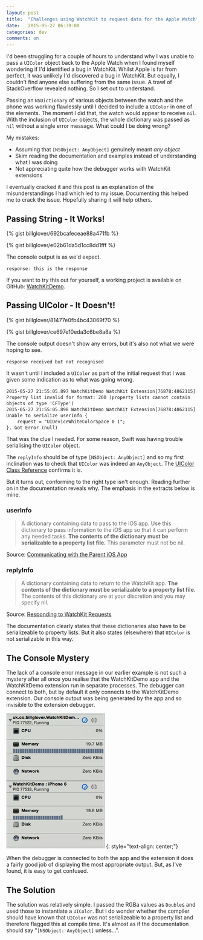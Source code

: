 ```yaml
---
layout: post
title:  "Challenges using WatchKit to request data for the Apple Watch"
date:   2015-05-27 06:39:00
categories: dev
comments: on
---
```


I'd been struggling for a couple of hours to understand why I was unable to pass a `UIColor` object back to the Apple Watch when I found myself wondering if I'd identified a bug in WatchKit. Whilst Apple is far from perfect, it was unlikely I'd discovered a bug in WatchKit. But equally, I couldn't find anyone else suffering from the same issue. A trawl of StackOverflow revealed nothing. So I set out to understand.

Passing an `NSDictionary` of various objects between the watch and the phone was working flawlessly until I decided to include a `UIColor` in one of the elements. The moment I did that, the watch would appear to receive `nil`. With the inclusion of `UIColor` objects, the whole dictionary was passed as `nil` without a single error message. What could I be doing wrong?

My mistakes:

 - Assuming that `[NSObject: AnyObject]` genuinely meant *any object*
 - Skim reading the documentation and examples instead of understanding what I was doing
 - Not appreciating quite how the debugger works with WatchKit extensions

I eventually cracked it and this post is an explanation of the misunderstandings I had which led to my issue. Documenting this helped me to crack the issue. Hopefully sharing it will help others.

## Passing String - It Works!

{% gist billglover/692bcafeceae88a471fb %}

{% gist billglover/e02b61da5d1cc8dd1fff %}

The console output is as we'd expect.

```
response: this is the response
```

If you want to try this out for yourself, a working project is available on GitHub: [WatchKitDemo](https://github.com/billglover/WatchKitDemo "WatchKitDemo on GitHub").

## Passing UIColor - It Doesn't!

{% gist billglover/81477e0fb4bc43069f70 %}

{% gist billglover/ce697e10eda3c6be8a8a %}

The console output doesn't show any errors, but it's also not what we were hoping to see.

```
response received but not recognised
```

It wasn't until I included a `UIColor` as part of the initial request that I was given some indication as to what was going wrong.

```
2015-05-27 21:55:05.897 WatchKitDemo WatchKit Extension[76878:4862115] Property list invalid for format: 200 (property lists cannot contain objects of type 'CFType')
2015-05-27 21:55:05.898 WatchKitDemo WatchKit Extension[76878:4862115] Unable to serialize userInfo {
    request = "UIDeviceWhiteColorSpace 0 1";
}. Got Error (null)
```

That was the clue I needed. For some reason, Swift was having trouble serialising the `UIColor` object. 

The `replyInfo` should be of type `[NSObject: AnyObject]` and so my first inclination was to check that `UIColor` was indeed an `AnyObject`. The [UIColor Class Reference](https://developer.apple.com/library/ios/documentation/UIKit/Reference/UIColor_Class/index.html#//apple_ref/occ/cl/UIColor "UIColor Class Reference") confirms it is.

But it turns out, conforming to the right type isn't enough. Reading further on in the documentation reveals why. The emphasis in the extracts below is mine.

### userInfo

> A dictionary containing data to pass to the iOS app. Use this dictionary to pass information to the iOS app so that it can perform any needed tasks. **The contents of the dictionary must be serializable to a property list file.** This parameter must not be nil.

Source: [Communicating with the Parent iOS App](https://developer.apple.com/library/ios/documentation/WatchKit/Reference/WKInterfaceController_class/#//apple_ref/occ/clm/WKInterfaceController/openParentApplication:reply: "iOS Developer Library")

### replyInfo

> A dictionary containing data to return to the WatchKit app. **The contents of the dictionary must be serializable to a property list file.** The contents of this dictionary are at your discretion and you may specify nil.

Source: [Responding to WatchKit Requests](https://developer.apple.com/library/ios/documentation/UIKit/Reference/UIApplicationDelegate_Protocol/#//apple_ref/occ/intfm/UIApplicationDelegate/application:handleWatchKitExtensionRequest:reply: "iOS Developer Library")

The documentation clearly states that these dictionaries also have to be serializeable to property lists. But it also states (elsewhere) that `UIColor` is not serializable in this way.

## The Console Mystery

The lack of a console error message in our earlier example is not such a mystery after all once you realise that the WatchKitDemo app and the WatchKitDemo extension run in separate processes. The debugger can connect to both, but by default it only connects to the WatchKitDemo extension. Our console output was being generated by the app and so invisible to the extension debugger.

![The debugger connected to both the app and extension](/assets/WatchKitDemoDebugger.png)
{: style="text-align: center;"}

When the debugger is connected to both the app and the extension it does a fairly good job of displaying the most appropriate output. But, as I've found, it is easy to get confused.

## The Solution

The solution was relatively simple. I passed the RGBa values as `Double`s and used those to instantiate a `UIColor`. But I do wonder whether the compiler should have known that `UIColor` was not serializeable to a property list and therefore flagged this at compile time. It's almost as if the documentation should say "`[NSObject: AnyObject]` unless...".
